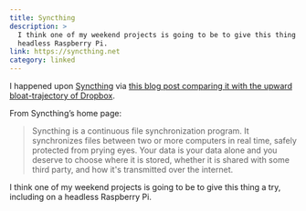```yaml
---
title: Syncthing
description: >
  I think one of my weekend projects is going to be to give this thing a try, including on a
  headless Raspberry Pi.
link: https://syncthing.net
category: linked
---
```


I happened upon [Syncthing](https://syncthing.net) via
[this blog post comparing it with the upward bloat-trajectory of Dropbox](https://tonsky.me/blog/syncthing/).

From Syncthing’s home page:

> Syncthing is a continuous file synchronization program. It synchronizes files between two or more
> computers in real time, safely protected from prying eyes. Your data is your data alone and you
> deserve to choose where it is stored, whether it is shared with some third party, and how it's
> transmitted over the internet.

I think one of my weekend projects is going to be to give this thing a try, including on a headless
Raspberry Pi.
